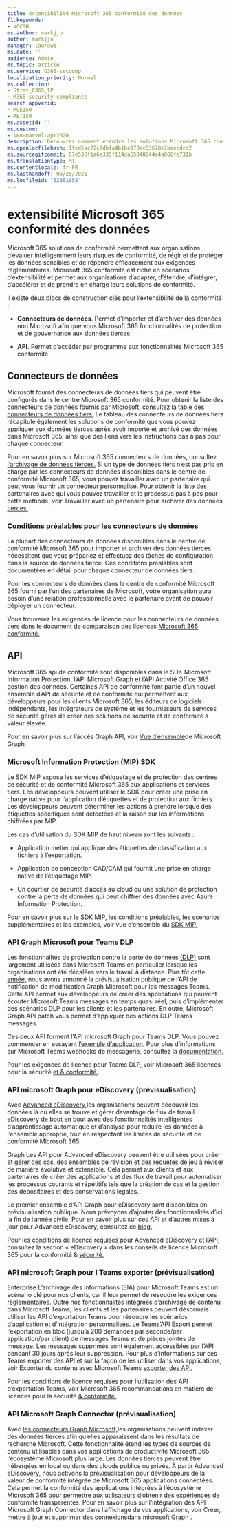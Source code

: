 ```yaml
---
title: extensibilité Microsoft 365 conformité des données
f1.keywords:
- NOCSH
ms.author: markjjo
author: markjjo
manager: laurawi
ms.date: ''
audience: Admin
ms.topic: article
ms.service: O365-seccomp
localization_priority: Normal
ms.collection:
- Strat_O365_IP
- M365-security-compliance
search.appverid:
- MOE150
- MET150
ms.assetid: ''
ms.custom:
- seo-marvel-apr2020
description: Découvrez comment étendre les solutions Microsoft 365 conformité à l’aide de connecteurs de données tiers et d’API Microsoft Graph.
ms.openlocfilehash: 1fed5ac72c7dbfa4b1be370ec03678e1beecdcd2
ms.sourcegitcommit: 07e536f1a6e335f114da55048844e4a866fe731b
ms.translationtype: MT
ms.contentlocale: fr-FR
ms.lasthandoff: 05/25/2021
ms.locfileid: "52651055"
---
```

# <a name="microsoft-365-compliance-extensibility"></a>extensibilité Microsoft 365 conformité des données

Microsoft 365 solutions de conformité permettent aux organisations d’évaluer intelligemment leurs risques de conformité, de régir et de protéger les données sensibles et de répondre efficacement aux exigences réglementaires. Microsoft 365 conformité est riche en scénarios d’extensibilité et permet aux organisations d’adapter, d’étendre, d’intégrer, d’accélérer et de prendre en charge leurs solutions de conformité.

Il existe deux blocs de construction clés pour l’extensibilité de la conformité :

- **Connecteurs de données**. Permet d’importer et d’archiver des données non Microsoft afin que vous Microsoft 365 fonctionnalités de protection et de gouvernance aux données tierces.

- **API**. Permet d’accéder par programme aux fonctionnalités Microsoft 365 conformité.

## <a name="data-connectors"></a>Connecteurs de données

Microsoft fournit des connecteurs de données tiers qui peuvent être configurés dans le centre Microsoft 365 conformité. Pour obtenir la liste des connecteurs de données fournis par Microsoft, consultez la table [des connecteurs de données tiers.](archiving-third-party-data.md#third-party-data-connectors) Le tableau des connecteurs de données tiers récapitule également les solutions de conformité que vous pouvez appliquer aux données tierces après avoir importé et archivé des données dans Microsoft 365, ainsi que des liens vers les instructions pas à pas pour chaque connecteur.

Pour en savoir plus sur Microsoft 365 connecteurs de données, consultez [l’archivage de données tierces.](archiving-third-party-data.md) Si un type de données tiers n’est pas pris en charge par les connecteurs de données disponibles dans le centre de conformité Microsoft 365, vous pouvez travailler avec un partenaire qui peut vous fournir un connecteur personnalisé. Pour obtenir la liste des partenaires avec qui vous pouvez travailler et le processus pas à pas pour cette méthode, voir Travailler avec un partenaire pour archiver des données [tierces.](work-with-partner-to-archive-third-party-data.md)

### <a name="prerequisites-for-data-connectors"></a>Conditions préalables pour les connecteurs de données

La plupart des connecteurs de données disponibles dans le centre de conformité Microsoft 365 pour importer et archiver des données tierces nécessitent que vous prépariez et effectuez des tâches de configuration dans la source de données tierce. Ces conditions préalables sont documentées en détail pour chaque connecteur de données tiers.

Pour les connecteurs de données dans le centre de conformité Microsoft 365 fourni par l’un des partenaires de Microsoft, votre organisation aura besoin d’une relation professionnelle avec le partenaire avant de pouvoir déployer un connecteur.

Vous trouverez les exigences de licence pour les connecteurs de données tiers dans le document de comparaison des licences [Microsoft 365 conformité.](/office365/servicedescriptions/downloads/microsoft-365-compliance-licensing-comparison.xlsx)

## <a name="apis"></a>API

Microsoft 365 api de conformité sont disponibles dans le SDK Microsoft Information Protection, l’API Microsoft Graph et l’API Activité Office 365 gestion des données. Certaines API de conformité font partie d’un nouvel ensemble d’API de sécurité et de conformité qui permettent aux développeurs pour les clients Microsoft 365, les éditeurs de logiciels indépendants, les intégrateurs de système et les fournisseurs de services de sécurité gérés de créer des solutions de sécurité et de conformité à valeur élevée.

Pour en savoir plus sur l’accès Graph API, voir [Vue d’ensemble](/graph/overview)de Microsoft Graph .

### <a name="microsoft-information-protection-mip-sdk"></a>Microsoft Information Protection (MIP) SDK

Le SDK MIP expose les services d’étiquetage et de protection des centres de sécurité et de conformité Microsoft 365 aux applications et services tiers. Les développeurs peuvent utiliser le SDK pour créer une prise en charge native pour l’application d’étiquettes et de protection aux fichiers. Les développeurs peuvent déterminer les actions à prendre lorsque des étiquettes spécifiques sont détectées et la raison sur les informations chiffrées par MIP.

Les cas d’utilisation du SDK MIP de haut niveau sont les suivants :

- Application métier qui applique des étiquettes de classification aux fichiers à l’exportation.

- Application de conception CAD/CAM qui fournit une prise en charge native de l’étiquetage MIP.

- Un courtier de sécurité d’accès au cloud ou une solution de protection contre la perte de données qui peut chiffrer des données avec Azure Information Protection.

Pour en savoir plus sur le SDK MIP, les conditions préalables, les scénarios supplémentaires et les exemples, voir vue d’ensemble du [SDK MIP.](/information-protection/develop/overview)

### <a name="microsoft-graph-api-for-teams-dlp"></a>API Graph Microsoft pour Teams DLP

Les fonctionnalités de protection contre la perte de données [(DLP)](dlp-microsoft-teams.md) sont largement utilisées dans Microsoft Teams en particulier lorsque les organisations ont été décalées vers le travail à distance. Plus tôt cette [année,](https://developer.microsoft.com/graph/blogs/announcing-change-notifications-for-microsoft-teams-messages/) nous avons annoncé la prévisualisation publique de l’API de notification de modification Graph Microsoft pour les messages Teams. Cette API permet aux développeurs de créer des applications qui peuvent écouter Microsoft Teams messages en temps quasi réel, puis d’implémenter des scénarios DLP pour les clients et les partenaires. En outre, Microsoft Graph API patch vous permet d’appliquer des actions DLP Teams messages.

Ces deux API forment l’API microsoft Graph pour Teams DLP. Vous pouvez commencer en essayant [l’exemple d’application.](https://github.com/microsoftgraph/csharp-webhook-with-resource-data) Pour plus d’informations sur Microsoft Teams webhooks de messagerie, consultez la [documentation.](/graph/api/subscription-post-subscriptions)

Pour les exigences de licence pour Teams DLP, voir Microsoft 365 licences pour la sécurité [et & conformité.](/office365/servicedescriptions/microsoft-365-service-descriptions/microsoft-365-tenantlevel-services-licensing-guidance/microsoft-365-security-compliance-licensing-guidance#communication-data-loss-prevention-for-teams)

### <a name="microsoft-graph-api-for-ediscovery-preview"></a>API microsoft Graph pour eDiscovery (prévisualisation)

Avec [Advanced eDiscovery,](overview-ediscovery-20.md)les organisations peuvent découvrir les données là où elles se trouve et gérer davantage de flux de travail eDiscovery de bout en bout avec des fonctionnalités intelligentes d’apprentissage automatique et d’analyse pour réduire les données à l’ensemble approprié, tout en respectant les limites de sécurité et de conformité Microsoft 365.

Graph Les API pour Advanced eDiscovery peuvent être utilisées pour créer et gérer des cas, des ensembles de révision et des requêtes de jeu à réviser de manière évolutive et extensible. Cela permet aux clients et aux partenaires de créer des applications et des flux de travail pour automatiser les processus courants et répétitifs tels que la création de cas et la gestion des dépositaires et des conservations légales.

Le premier ensemble d’API Graph pour eDiscovery sont disponibles en prévisualisation publique. Nous prévoyons d’ajouter des fonctionnalités d’ici la fin de l’année civile. Pour en savoir plus sur ces API et d’autres mises à jour pour Advanced eDiscovery, consultez ce [blog.](https://aka.ms/Ignite2020AeDAA)

Pour les conditions de licence requises pour Advanced eDiscovery et l’API, consultez la section « eDiscovery » dans les conseils de licence Microsoft 365 pour la conformité & [sécurité.](/office365/servicedescriptions/microsoft-365-service-descriptions/microsoft-365-tenantlevel-services-licensing-guidance/microsoft-365-security-compliance-licensing-guidance#ediscovery)

### <a name="microsoft-graph-api-for-teams-export-preview"></a>API microsoft Graph pour l Teams exporter (prévisualisation)

Enterprise L’archivage des informations (EIA) pour Microsoft Teams est un scénario clé pour nos clients, car il leur permet de résoudre les exigences réglementaires. Outre nos fonctionnalités intégrées d’archivage de contenu dans Microsoft Teams, les clients et les partenaires peuvent désormais utiliser les API d’exportation Teams pour résoudre les scénarios d’application et d’intégration personnalisés. Le Teams’API Export permet l’exportation en bloc (jusqu’à 200 demandes par seconde/par application/par client) de messages Teams et de pièces jointes de message. Les messages supprimés sont également accessibles par l’API pendant 30 jours après leur suppression. Pour plus d’informations sur ces Teams exporter des API et sur la façon de les utiliser dans vos applications, voir Exporter du contenu avec Microsoft Teams [exporter des API.](/microsoftteams/export-teams-content)

Pour les conditions de licence requises pour l’utilisation des API d’exportation Teams, voir Microsoft 365 recommandations en matière de licences pour la sécurité [& conformité.](/office365/servicedescriptions/microsoft-365-service-descriptions/microsoft-365-tenantlevel-services-licensing-guidance/microsoft-365-security-compliance-licensing-guidance)

### <a name="microsoft-graph-connector-apis-preview"></a>API Microsoft Graph Connector (prévisualisation)

Avec [les connecteurs Graph Microsoft,](/microsoftsearch/connectors-overview)les organisations peuvent indexer des données tierces afin qu’elles apparaissent dans les résultats de recherche Microsoft. Cette fonctionnalité étend les types de sources de contenu utilisables dans vos applications de productivité Microsoft 365 l’écosystème Microsoft plus large. Les données tierces peuvent être hébergées en local ou dans des clouds publics ou privés. À partir Advanced eDiscovery, nous activons la prévisualisation pour développeurs de la valeur de conformité intégrée de Microsoft 365 applications connectées. Cela permet la conformité des applications intégrées à l’écosystème Microsoft 365 pour permettre aux utilisateurs d’obtenir des expériences de conformité transparentes. Pour en savoir plus sur l’intégration des API Microsoft Graph Connector dans l’affichage de vos applications, voir Créer, mettre à jour et supprimer des [connexions](/graph/search-index-manage-connections)dans microsoft Graph .

